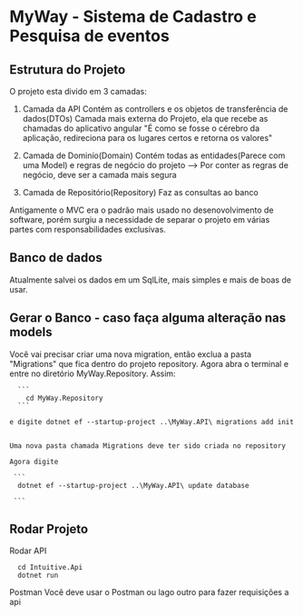# MyWay - Sistema de Cadastro e Pesquisa de eventos

## Estrutura do Projeto

O projeto esta divido em 3 camadas:

  1. Camada da API
      Contém as controllers e os objetos de transferência de dados(DTOs)
      Camada mais externa do Projeto, ela que recebe as chamadas do aplicativo angular
      "É como se fosse o cérebro da aplicação, redireciona para os lugares certos e retorna os valores"
      
  2. Camada de Dominío(Domain)
      Contém todas as entidades(Parece com uma Model) e regras de negócio do projeto --> Por conter as regras de negócio, deve ser a camada mais segura
      
  3. Camada de Repositório(Repository)
      Faz as consultas ao banco 
      
Antigamente o MVC era o padrão mais usado no desenovolvimento de software, porém surgiu a necessidade de separar o projeto em várias partes com responsabilidades exclusivas. 



## Banco de dados

  Atualmente salvei os dados em um SqlLite, mais simples e mais de boas de usar. 
  
## Gerar o Banco - caso faça alguma alteração nas models
  
  Você vai precisar criar uma nova migration, então exclua a pasta "Migrations" que fica dentro do projeto repository. Agora abra o terminal e entre no diretório MyWay.Repository. Assim: 
  
      ```
        cd MyWay.Repository
      ```
        
    e digite dotnet ef --startup-project ..\MyWay.API\ migrations add init 

    
    Uma nova pasta chamada Migrations deve ter sido criada no repository
    
    Agora digite
    
     ```
      dotnet ef --startup-project ..\MyWay.API\ update database 
    
     ```
     
## Rodar Projeto

Rodar API
  ```
    cd Intuitive.Api
    dotnet run
  ```
  
 Postman
    Você deve usar o Postman ou lago outro para fazer requisições a api 
    
    
    
